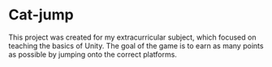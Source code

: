 # Cat-jump
This project was created for my extracurricular subject, which focused on teaching the basics of Unity. The goal of the game is to earn as many points as possible by jumping onto the correct platforms.
